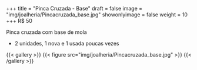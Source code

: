 +++
title = "Pinca Cruzada - Base"
draft = false
image = "img/joalheria/Pincacruzada_base.jpg"
showonlyimage = false
weight = 10
+++
<span class="price">R$ 50</span>

<!--more-->

Pinca cruzada com base de mola

- 2 unidades, 1 nova e 1 usada poucas vezes

{{< gallery >}}
{{< figure src="img/joalheria/Pincacruzada_base.jpg" >}}
{{< /gallery >}}
